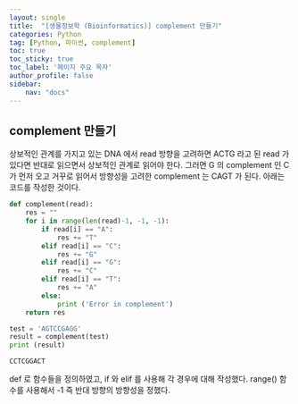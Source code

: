 ```yaml
---
layout: single
title:  "[생물정보학 (Bioinformatics)] complement 만들기"
categories: Python
tag: [Python, 파이썬, complement]
toc: true
toc_sticky: true
toc_label: '페이지 주요 목자'
author_profile: false
sidebar:
    nav: "docs"
---
```



## complement 만들기
상보적인 관계를 가지고 있는 DNA 에서 read 방향을 고려하면 ACTG 라고 된 read 가 있다면 반대로 읽으면서 상보적인 관계로 읽어야 한다. 그러면 G 의 complement 인 C 가 먼저 오고 거꾸로 읽어서 방향성을 고려한 complement 는 CAGT 가 된다. 아래는 코드를 작성한 것이다.


```python
def complement(read):
    res = ""
    for i in range(len(read)-1, -1, -1):
        if read[i] == "A":
            res += "T"
        elif read[i] == "C":
            res += "G"
        elif read[i] == "G":
            res += "C"
        elif read[i] == "T":
            res += "A"
        else:
            print ('Error in complement')
    return res

test = 'AGTCCGAGG'
result = complement(test)
print (result)

```

    CCTCGGACT
    

def 로 함수들을 정의하였고, if 와 elif 를 사용해 각 경우에 대해 작성했다. range() 함수를 사용해서 -1 즉 반대 방향의 방향성을 정했다.
